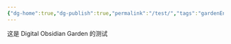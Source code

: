 ```yaml
---
{"dg-home":true,"dg-publish":true,"permalink":"/test/","tags":"gardenEntry","dgPassFrontmatter":true}
---
```


这是 Digital Obsidian Garden 的测试